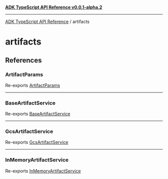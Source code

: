 [**ADK TypeScript API Reference v0.0.1-alpha.2**](../README.md)

***

[ADK TypeScript API Reference](../modules.md) / artifacts

# artifacts

## References

### ArtifactParams

Re-exports [ArtifactParams](BaseArtifactService/interfaces/ArtifactParams.md)

***

### BaseArtifactService

Re-exports [BaseArtifactService](BaseArtifactService/interfaces/BaseArtifactService.md)

***

### GcsArtifactService

Re-exports [GcsArtifactService](GcsArtifactService/classes/GcsArtifactService.md)

***

### InMemoryArtifactService

Re-exports [InMemoryArtifactService](InMemoryArtifactService/classes/InMemoryArtifactService.md)
